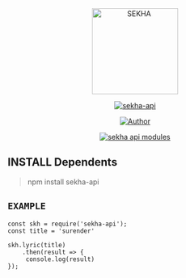 <div align="center">
<img src="https://avatars.githubusercontent.com/u/85196372?v=4.jpg" alt="SEKHA" width="170" />

</div>

<p align="center">
<a href="##"><img title="sekha-api" src="https://img.shields.io/static/v1?label=package&message=sekha-api&color=green"></a>
</p>
<p align="center">
  <a href="https://github.com/inirey"><img title="Author" src="https://img.shields.io/badge/Author-SEKHA-red.svg?style=for-the-badge&logo=github" /></a>
</p>
<p align="center">
<a href="#"><img title="sekha api modules" src="https://img.shields.io/static/v1?label=FREE&message=sekha-api&color=green"></a>
</p>

## INSTALL Dependents
> npm install sekha-api

## ```EXAMPLE```
``` 
const skh = require('sekha-api');
const title = 'surender'

skh.lyric(title)
    .then(result => {
     console.log(result)
});
```
